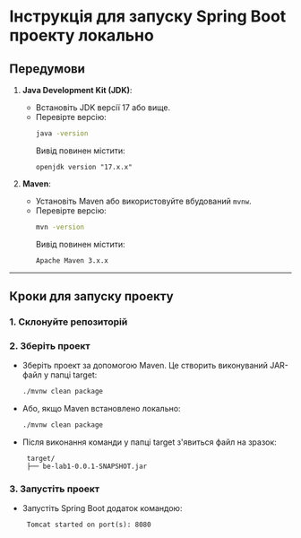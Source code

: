 # Інструкція для запуску Spring Boot проекту локально

## Передумови

1. **Java Development Kit (JDK)**:
    - Встановіть JDK версії 17 або вище.
    - Перевірте версію:
      ```bash
      java -version
      ```
      Вивід повинен містити:
      ```
      openjdk version "17.x.x"
      ```

2. **Maven**:
    - Установіть Maven або використовуйте вбудований `mvnw`.
    - Перевірте версію:
      ```bash
      mvn -version
      ```
      Вивід повинен містити:
      ```
      Apache Maven 3.x.x
      ```

---

## Кроки для запуску проекту

### 1. Склонуйте репозиторій

### 2. Зберіть проект
 - Зберіть проект за допомогою Maven. Це створить виконуваний JAR-файл у папці target:
   ```bash
   ./mvnw clean package
   ```
 - Або, якщо Maven встановлено локально:
   ```bash
   ./mvnw clean package
   ```
 - Після виконання команди у папці target з'явиться файл на зразок:
   ```
    target/
    ├── be-lab1-0.0.1-SNAPSHOT.jar
   ```      

### 3. Запустіть проект

 - Запустіть Spring Boot додаток командою:
   ```
    Tomcat started on port(s): 8080
   ```  
